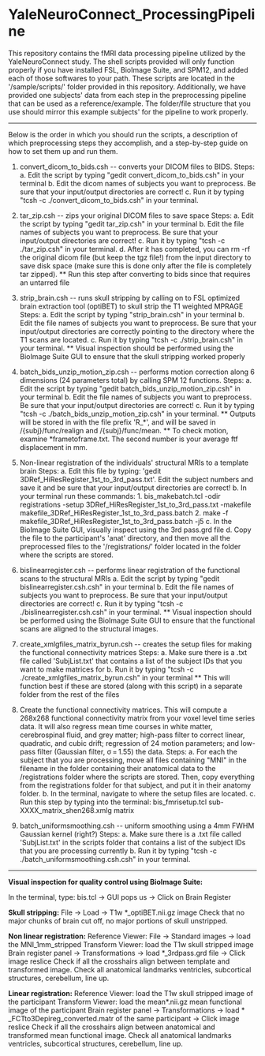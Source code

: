 # YaleNeuroConnect_ProcessingPipeline

This repository contains the fMRI data processing pipeline utilized by the YaleNeuroConnect study. The shell scripts provided will only function properly if you have installed FSL, BioImage Suite, and SPM12, and added each of those softwares to your path. These scripts are located in the '/sample/scripts/' folder provided in this repository. Additionally, we have provided one subjects' data from each step in the preprocessing pipeline that can be used as a reference/example. The folder/file structure that you use should mirror this example subjects' for the pipeline to work properly.  

------------------------------------------------------------------------------------------------------------------------------------------------------------------------------

Below is the order in which you should run the scripts, a description of which preprocessing steps they accomplish, and a step-by-step guide on how to set them up and run them. 
1. convert_dicom_to_bids.csh -- converts your DICOM files to BIDS.
    Steps:
       a. Edit the script by typing "gedit convert_dicom_to_bids.csh" in your terminal
       b. Edit the dicom names of subjects you want to preprocess. Be sure that your input/output directories are correct! 
       c. Run it by typing "tcsh -c ./convert_dicom_to_bids.csh" in your terminal.

2. tar_zip.csh -- zips your original DICOM files to save space
   Steps:
       a. Edit the script by typing "gedit tar_zip.csh" in your terminal
       b. Edit the file names of subjects you want to preprocess. Be sure that your input/output directories are correct!
       c. Run it by typing "tcsh -c ./tar_zip.csh" in your terminal.
       d. After it has completed, you can rm -rf the original dicom file (but keep the tgz file!) from the input directory to save disk space (make sure this is done only after the file is completely tar zipped).
       ** Run this step after converting to bids since that requires an untarred file

3. strip_brain.csh -- runs skull stripping by calling on to FSL optimized brain extraction tool (optiBET) to skull strip the T1 weighted MPRAGE
    Steps:
       a. Edit the script by typing "strip_brain.csh" in your terminal
       b. Edit the file names of subjects you want to preprocess. Be sure that your input/output directories are correctly pointing to the directory where the T1 scans are located.
       c. Run it by typing "tcsh -c ./strip_brain.csh" in your terminal.
       ** Visual inspection should be performed using the BioImage Suite GUI to ensure that the skull stripping worked properly

4. batch_bids_unzip_motion_zip.csh -- performs motion correction along 6 dimensions (24 parameters total) by calling SPM 12 functions.
    Steps:
       a. Edit the script by typing "gedit batch_bids_unzip_motion_zip.csh" in your terminal
       b. Edit the file names of subjects you want to preprocess. Be sure that your input/output directories are correct!
       c. Run it by typing "tcsh -c ./batch_bids_unzip_motion_zip.csh" in your terminal.
       ** Outputs will be stored in with the file prefix 'R_*', and will be saved in /{subj}/func/realign and /{subj}/func/mean.
       ** To check motion, examine *frametoframe.txt. The second number is your average ftf displacement in mm.
   
5. Non-linear registration of the individuals' structural MRIs to a template brain
   Steps:
       a. Edit this file by typing: 'gedit 3DRef_HiResRegister_1st_to_3rd_pass.txt'. Edit the subject numbers and save it and be sure that your input/output directories are correct!
       b. In your terminal run these commands:
           1. bis_makebatch.tcl -odir registrations -setup 3DRef_HiResRegister_1st_to_3rd_pass.txt -makefile makefile_3DRef_HiResRegister_1st_to_3rd_pass.batch
           2. make -f makefile_3DRef_HiResRegister_1st_to_3rd_pass.batch -j5 
       c. In the BioImage Suite GUI, visually inspect using the 3rd pass.grd file
       d. Copy the file to the participant's 'anat' directory, and then move all the preprocessed files to the '/registrations/' folder located in the folder where the scripts are stored.

6. bislinearregister.csh -- performs linear registration of the functional scans to the structural MRIs
       a. Edit the script by typing "gedit bislinearregister.csh.csh" in your terminal
       b. Edit the file names of subjects you want to preprocess. Be sure that your input/output directories are correct!
       c. Run it by typing "tcsh -c ./bislinearregister.csh.csh" in your terminal.
       ** Visual inspection should be performed using the BioImage Suite GUI to ensure that the functional scans are aligned to the structural images.

7. create_xmlgfiles_matrix_byrun.csh -- creates the setup files for making the functional connectivity matrices
    Steps:
        a. Make sure there is a .txt file called 'SubjList.txt' that contains a list of the subject IDs that you want to make matrices for
        b. Run it by typing "tcsh -c ./create_xmlgfiles_matrix_byrun.csh" in your terminal
        ** This will function best if these are stored (along with this script) in a separate folder from the rest of the files
  
8. Create the functional connectivity matrices. This will compute a 268x268 functional connectivity matrix from your voxel level time series data. It will also regress mean time courses in white matter, cerebrospinal fluid, and grey matter; high-pass filter to correct linear, quadratic, and cubic drift; regression of 24 motion parameters; and low-pass filter (Gaussian filter, σ = 1.55) the data.
    Steps:
        a. For each the subject that you are processing, move all files containing "MNI" in the filename in the folder containing their anatomical data to the /registrations folder where the scripts are stored. Then, copy everything from the registrations folder for that subject, and put it in their anatomy folder. 
        b. In the terminal, navigate to where the setup files are located.
        c. Run this step by typing into the terminal: bis_fmrisetup.tcl sub-XXXX_matrix_shen268.xmlg matrix  

9. batch_uniformsmoothing.csh -- uniform smoothing using a 4mm FWHM Gaussian kernel (right?)
    Steps:
        a. Make sure there is a .txt file called 'SubjList.txt' in the scripts folder that contains a list of the subject IDs that you are processing currently
        b. Run it by typing "tcsh -c ./batch_uniformsmoothing.csh.csh" in your terminal.

------------------------------------------------------------------------------------------------------------------------------------------------------------------------------


**Visual inspection for quality control using BioImage Suite:**

In the terminal, type: bis.tcl -> GUI pops us -> Click on Brain Register

**Skull stripping:** File -> Load -> T1w *_optiBET.nii.gz image 
Check that no major chunks of brain cut off, no major portions of skull unstripped.

**Non linear registration:** Reference Viewer: File -> Standard images -> load the MNI_1mm_stripped 
Transform Viewer: load the T1w skull stripped image
Brain register panel -> Transformations -> load *_3rdpass.grd file -> Click image reslice 
Check if all the crosshairs align between template and transformed image. Check all anatomical landmarks ventricles, subcortical structures, cerebellum, line up. 

**Linear registration:** Reference Viewer: load the T1w skull stripped image of the participant
Transform Viewer: load the mean*.nii.gz mean functional image of the participant
Brain register panel -> Transformations -> load * _FCTto3Depireg_converted.matr of the same participant -> Click image reslice 
Check if all the crosshairs align between anatomical and transformed mean functional image. Check all anatomical landmarks ventricles, subcortical structures, cerebellum, line up. 

